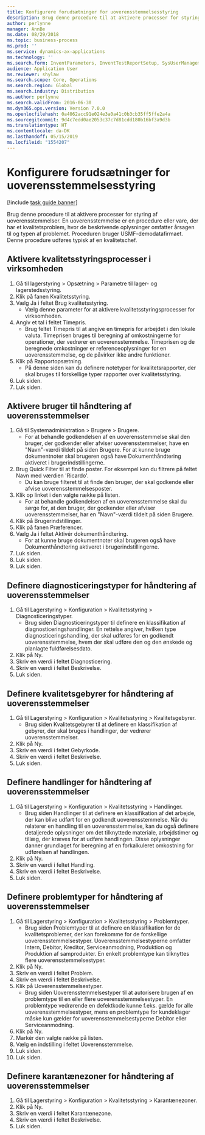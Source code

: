 ```yaml
---
title: Konfigurere forudsætninger for uoverensstemmelsesstyring
description: Brug denne procedure til at aktivere processer for styring af uoverensstemmelser.
author: perlynne
manager: AnnBe
ms.date: 08/29/2018
ms.topic: business-process
ms.prod: ''
ms.service: dynamics-ax-applications
ms.technology: ''
ms.search.form: InventParameters, InventTestReportSetup, SysUserManagement, SysUserSetup, InventTestDiagnosticType, InventTestMiscCharges, InventTestOperation, InventProblemType, InventProblemTypeSetup, InventQuarantineZone
audience: Application User
ms.reviewer: shylaw
ms.search.scope: Core, Operations
ms.search.region: Global
ms.search.industry: Distribution
ms.author: perlynne
ms.search.validFrom: 2016-06-30
ms.dyn365.ops.version: Version 7.0.0
ms.openlocfilehash: 0a4062acc91e024e3a0a41c0b3cb35ff5ffe2a4a
ms.sourcegitcommit: 9d4c7edd0ae2053c37c7d81cdd180b16bf3a9d3b
ms.translationtype: HT
ms.contentlocale: da-DK
ms.lasthandoff: 05/15/2019
ms.locfileid: "1554207"
---
```

# <a name="set-up-prerequisites-for-nonconformance-management"></a>Konfigurere forudsætninger for uoverensstemmelsesstyring

[!include [task guide banner](../../includes/task-guide-banner.md)]

Brug denne procedure til at aktivere processer for styring af uoverensstemmelser. En uoverensstemmelse er en procedure eller vare, der har et kvalitetsproblem, hvor de beskrivende oplysninger omfatter årsagen til og typen af problemet. Proceduren bruger USMF-demodatafirmaet. Denne procedure udføres typisk af en kvalitetschef.


## <a name="enable-quality-management-processes-within-the-company"></a>Aktivere kvalitetsstyringsprocesser i virksomheden
1. Gå til lagerstyring > Opsætning > Parametre til lager- og lagerstedsstyring.
2. Klik på fanen Kvalitetsstyring.
3. Vælg Ja i feltet Brug kvalitetsstyring.
    * Vælg denne parameter for at aktivere kvalitetsstyringsprocesser for virksomheden.  
4. Angiv et tal i feltet Timepris.
    * Brug feltet Timepris til at angive en timepris for arbejdet i den lokale valuta. Timeprisen bruges til beregning af omkostningerne for operationer, der vedrører en uoverensstemmelse. Timeprisen og de beregnede omkostninger er referenceoplysninger for en uoverensstemmelse, og de påvirker ikke andre funktioner.  
5. Klik på Rapportopsætning.
    * På denne siden kan du definere notetyper for kvalitetsrapporter, der skal bruges til forskellige typer rapporter over kvalitetsstyring.  
6. Luk siden.
7. Luk siden.

## <a name="enable-user-for-nonconformance-processing"></a>Aktivere bruger til håndtering af uoverensstemmelser
1. Gå til Systemadministration > Brugere > Brugere.
    * For at behandle godkendelsen af en uoverensstemmelse skal den bruger, der godkender eller afviser uoverensstemmelser, have en "Navn"-værdi tildelt på siden Brugere. For at kunne bruge dokumentnoter skal brugeren også have Dokumenthåndtering aktiveret i brugerindstillingerne.  
2. Brug Quick Filter til at finde poster. For eksempel kan du filtrere på feltet Navn med værdien 'Ricardo'.
    * Du kan bruge filteret til at finde den bruger, der skal godkende eller afvise uoverensstemmelsesposter.  
3. Klik op linket i den valgte række på listen.
    * For at behandle godkendelsen af en uoverensstemmelse skal du sørge for, at den bruger, der godkender eller afviser uoverensstemmelser, har en "Navn"-værdi tildelt på siden Brugere.  
4. Klik på Brugerindstillinger.
5. Klik på fanen Præferencer.
6. Vælg Ja i feltet Aktivér dokumenthåndtering.
    * For at kunne bruge dokumentnoter skal brugeren også have Dokumenthåndtering aktiveret i brugerindstillingerne.  
7. Luk siden.
8. Luk siden.
9. Luk siden.

## <a name="define-diagnostic-types-for-nonconformance-processing"></a>Definere diagnosticeringstyper for håndtering af uoverensstemmelser
1. Gå til Lagerstyring > Konfiguration > Kvalitetsstyring > Diagnosticeringstyper.
    * Brug siden Diagnosticeringstyper til definere en klassifikation af diagnosticeringshandlinger. En rettelse angiver, hvilken type diagnosticeringshandling, der skal udføres for en godkendt uoverensstemmelse, hvem der skal udføre den og den ønskede og planlagte fuldførelsesdato.  
2. Klik på Ny.
3. Skriv en værdi i feltet Diagnosticering.
4. Skriv en værdi i feltet Beskrivelse.
5. Luk siden.

## <a name="define-quality-charges-for-nonconformance-processing"></a>Definere kvalitetsgebyrer for håndtering af uoverensstemmelser
1. Gå til Lagerstyring > Konfiguration > Kvalitetsstyring > Kvalitetsgebyrer.
    * Brug siden Kvalitetsgebyrer til at definere en klassifikation af gebyrer, der skal bruges i handlinger, der vedrører uoverensstemmelser.  
2. Klik på Ny.
3. Skriv en værdi i feltet Gebyrkode.
4. Skriv en værdi i feltet Beskrivelse.
5. Luk siden.

## <a name="define-the-operations-for-nonconformance-processing"></a>Definere handlinger for håndtering af uoverensstemmelser
1. Gå til Lagerstyring > Konfiguration > Kvalitetsstyring > Handlinger.
    * Brug siden Handlinger til at definere en klassifikation af det arbejde, der kan blive udført for en godkendt uoverensstemmelse. Når du relaterer en handling til en uoverensstemmelse, kan du også definere detaljerede oplysninger om det tilknyttede materiale, arbejdstimer og tillæg, der kræves for at udføre handlingen. Disse oplysninger danner grundlaget for beregning af en forkalkuleret omkostning for udførelsen af handlingen.  
2. Klik på Ny.
3. Skriv en værdi i feltet Handling.
4. Skriv en værdi i feltet Beskrivelse.
5. Luk siden.

## <a name="define-problem-types-for-nonconformance-processing"></a>Definere problemtyper for håndtering af uoverensstemmelser
1. Gå til Lagerstyring > Konfiguration > Kvalitetsstyring > Problemtyper.
    * Brug siden Problemtyper til at definere en klassifikation for de kvalitetsproblemer, der kan forekomme for de forskellige uoverensstemmelsestyper. Uoverensstemmelsestyperne omfatter Intern, Debitor, Kreditor, Serviceanmodning, Produktion og Produktion af samprodukter. En enkelt problemtype kan tilknyttes flere uoverensstemmelsestyper.  
2. Klik på Ny.
3. Skriv en værdi i feltet Problem.
4. Skriv en værdi i feltet Beskrivelse.
5. Klik på Uoverensstemmelsestyper.
    * Brug siden Uoverensstemmelsestyper til at autorisere brugen af en problemtype til en eller flere uoverensstemmelsestyper. En problemtype vedrørende en defektkode kunne f.eks. gælde for alle uoverensstemmelsestyper, mens en problemtype for kundeklager måske kun gælder for uoverensstemmelsestyperne Debitor eller Serviceanmodning.  
6. Klik på Ny.
7. Markér den valgte række på listen.
8. Vælg en indstilling i feltet Uoverensstemmelse.
9. Luk siden.
10. Luk siden.

## <a name="define-quarantine-zones-for-nonconformance-processing"></a>Definere karantænezoner for håndtering af uoverensstemmelser
1. Gå til Lagerstyring > Konfiguration > Kvalitetsstyring > Karantænezoner.
2. Klik på Ny.
3. Skriv en værdi i feltet Karantænezone.
4. Skriv en værdi i feltet Beskrivelse.
5. Luk siden.

